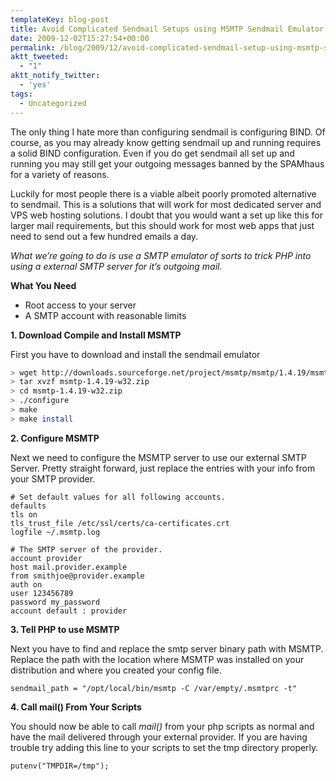 ```yaml
---
templateKey: blog-post
title: Avoid Complicated Sendmail Setups using MSMTP Sendmail Emulator
date: 2009-12-02T15:27:54+00:00
permalink: /blog/2009/12/avoid-complicated-sendmail-setup-using-msmtp-sendmail-emulator/
aktt_tweeted:
  - "1"
aktt_notify_twitter:
  - 'yes'
tags:
  - Uncategorized
---
```

The only thing I hate more than configuring sendmail is configuring BIND. Of course, as you may already know getting sendmail up and running requires a solid BIND configuration. Even if you do get sendmail all set up and running you may still get your outgoing messages banned by the SPAMhaus for a variety of reasons.

Luckily for most people there is a viable albeit poorly promoted alternative to sendmail. This is a solutions that will work for most dedicated server and VPS web hosting solutions. I doubt that you would want a set up like this for larger mail requirements, but this should work for most web apps that just need to send out a few hundred emails a day.

_What we&#8217;re going to do is use a SMTP emulator of sorts to trick PHP into using a external SMTP server for it&#8217;s outgoing mail._

**What You Need**

  * Root access to your server
  * A SMTP account with reasonable limits

**1. Download Compile and Install MSMTP**

First you have to download and install the sendmail emulator

```bash
> wget http://downloads.sourceforge.net/project/msmtp/msmtp/1.4.19/msmtp-1.4.19-w32.zip?use_mirror=softlayer
> tar xvzf msmtp-1.4.19-w32.zip
> cd msmtp-1.4.19-w32.zip
> ./configure
> make
> make install
```

**2. Configure MSMTP**

Next we need to configure the MSMTP server to use our external SMTP Server. Pretty straight forward, just replace the entries with your info from your SMTP provider.
  
```
# Set default values for all following accounts.
defaults
tls on
tls_trust_file /etc/ssl/certs/ca-certificates.crt
logfile ~/.msmtp.log

# The SMTP server of the provider.
account provider
host mail.provider.example
from smithjoe@provider.example
auth on
user 123456789
password my_password
account default : provider
```

**3. Tell PHP to use MSMTP**

Next you have to find and replace the smtp server binary path with MSMTP. Replace the path with the location where MSMTP was installed on your distribution and where you created your config file.
  
```
sendmail_path = "/opt/local/bin/msmtp -C /var/empty/.msmtprc -t"
```

**4. Call mail() From Your Scripts**

You should now be able to call _mail()_ from your php scripts as normal and have the mail delivered through your external provider. If you are having trouble try adding this line to your scripts to set the tmp directory properly.

```
putenv("TMPDIR=/tmp");
```